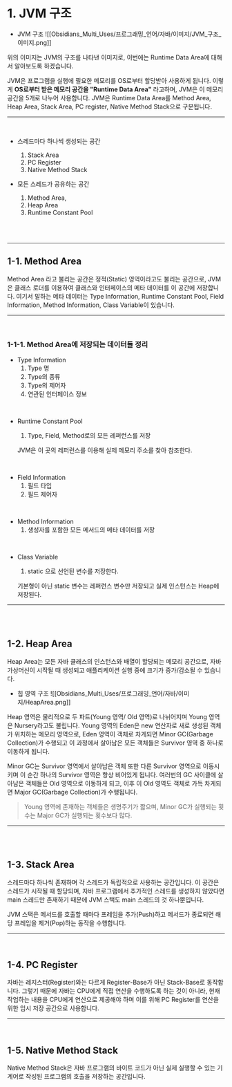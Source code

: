 # 1. JVM 구조

- JVM 구조
	![[Obsidians_Multi_Uses/프로그래밍_언어/자바/이미지/JVM_구조_이미지.png]]

위의 이미지는 JVM의 구조를 나타낸 이미지로, 이번에는 Runtime Data Area에 대해서 알아보도록 하겠습니다.

JVM은 프로그램을 실행에 필요한 메모리를 OS로부터 할당받아 사용하게 됩니다. 이렇게 **OS로부터 받은 메모리 공간을 "Runtime Data Area"** 라고하며, JVM은 이 메모리 공간을 5개로 나누어 사용합니다. JVM은 Runtime Data Area를 Method Area, Heap Area, Stack Area, PC register, Native Method Stack으로 구분됩니다.

---

<br>

- 스레드마다 하나씩 생성되는 공간
  1. Stack Area
  2. PC Register
  3. Native Method Stack

- 모든 스레드가 공유하는 공간
  1. Method Area,
  2. Heap Area
  3. Runtime Constant Pool
  
  
<br>
<br>

---

## 1-1. Method Area

Method Area 라고 불리는 공간은 정적(Static) 영역이라고도 불리는 공간으로, JVM은 클래스 로더를 이용하여 클래스와 인터페이스의 메타 데이터를 이 공간에 저장합니다. 여기서 말하는 메타 데이터는 Type Information, Runtime Constant Pool, Field Information, Method Information, Class Variable이 있습니다.

---

<br>

### 1-1-1. Method Area에 저장되는 데이터들 정리

- Type Information
  1. Type 명    
  2. Type의 종류
  3. Type의 제어자
  4. 연관된 인터페이스 정보

<br>

- Runtime Constant Pool
	1. Type, Field, Method로의 모든 레퍼런스를 저장
	
    JVM은 이 곳의 레퍼런스를 이용해 실제 메모리 주소를 찾아 참조한다.

<br>

- Field Information
	1. 필드 타입
	2. 필드 제어자

<br>

- Method Information
	1. 생성자를 포함한 모든 메서드의 메타 데이터를 저장

<br>

- Class Variable
	1. static 으로 선언된 변수를 저장한다.
    
    기본형이 아닌 static 변수는 레퍼런스 변수만 저장되고 실제 인스턴스는 Heap에 저장된다.

--- 

<br>
<br>

## 1-2. Heap Area

Heap Area는 모든 자바 클래스의 인스턴스와 배열이 할당되는 메모리 공간으로, 자바가상머신이 시작될 때 생성되고 애플리케이션 실행 중에 크기가 증가/감소될 수 있습니다.

- 힙 영역 구조
	![[Obsidians_Multi_Uses/프로그래밍_언어/자바/이미지/HeapArea.png]]

Heap 영역은 물리적으로 두 파트(Young 영역/ Old 영역)로 나뉘어지며 Young 영역은 Nursery라고도 불립니다. Young 영역의 Eden은 new 연산자로 새로 생성된 객체가 위치하는 메모리 영역으로, Eden 영역이 객체로 차게되면 Minor GC(Garbage Collection)가 수행되고 이 과정에서 살아남은 모든 객체들은 Survivor 영역 중 하나로 이동하게 됩니다.

Minor GC는 Survivor 영역에서 살아남은 객체 또한 다른 Survivor 영역으로 이동시키며 이 순간 하나의 Survivor 영역은 항상 비어있게 됩니다. 여러번의 GC 사이클에 살아남은 객체들은 Old 영역으로 이동하게 되고, 이후 이 Old 영역도 객체로 가득 차게되면 Major GC(Garbage Collection)가 수행됩니다.


> Young 영역에 존재하는 객체들은 생명주기가 짧으며, Minor GC가 실행되는 횟수는 Major GC가 실행되는 횟수보다 많다.


---

<br>
<br>

## 1-3. Stack Area

스레드마다 하나씩 존재하며 각 스레드가 독립적으로 사용하는 공간입니다. 이 공간은 스레드가 시작될 때 할당되며, 자바 프로그램에서 추가적인 스레드를 생성하지 않았다면 main 스레드만 존재하기 때문에 JVM 스택도 main 스레드의 것 하나뿐입니다. 

JVM 스택은 메서드를 호출할 때마다 프레임을 추가(Push)하고 메서드가 종료되면 해당 프레임을 제거(Pop)하는 동작을 수행합니다.

---

<br>

## 1-4. PC Register

자바는 레지스터(Register)와는 다르게 Register-Base가 아닌 Stack-Base로 동작합니다. 그렇기 때문에 자바는 CPU에게 직접 연산을 수행하도록 하는 것이 아니라, 현재 작업하는 내용을 CPU에게 연산으로 제공해야 하며 이를 위해 PC Register를 연산을 위한 임시 저장 공간으로 사용합니다.

---

<br>

## 1-5. Native Method Stack

Native Method Stack은 자바 프로그램의 바이트 코드가 아닌 실제 실행할 수 있는 기계어로 작성된 프로그램의 호출을 저장하는 공간입니다.

<br>
